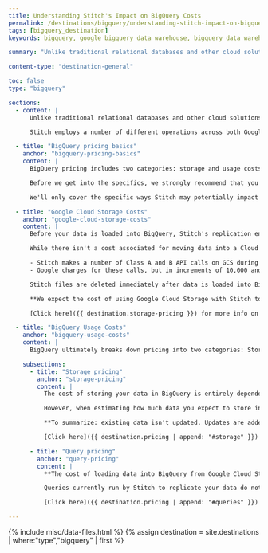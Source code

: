 ```yaml
---
title: Understanding Stitch's Impact on BigQuery Costs
permalink: /destinations/bigquery/understanding-stitch-impact-on-bigquery-costs
tags: [bigquery_destination]
keywords: bigquery, google bigquery data warehouse, bigquery data warehouse, bigquery etl, etl to bigquery

summary: "Unlike traditional relational databases and other cloud solutions, Google BigQuery pricing isn't fixed-rate: it's based on usage. The goal of this article is to help you better understand how your data warehousing costs will be impacted by using Stitch's BigQuery destination so you can make an informed decision."

content-type: "destination-general"

toc: false
type: "bigquery"

sections:
  - content: |
      Unlike traditional relational databases and other cloud solutions like Amazon Redshift, Google BigQuery pricing is based on usage instead of fixed pricing. Because of this, it can be difficult to estimate how much a Stitch-enabled BigQuery data warehouse will cost to use over time.

      Stitch employs a number of different operations across both Google Cloud Storage and BigQuery as part of the replication process. In this article, we'll give you an overview of those operations and the impact they may have.

  - title: "BigQuery pricing basics"
    anchor: "bigquery-pricing-basics"
    content: |
      BigQuery pricing includes two categories: storage and usage costs.

      Before we get into the specifics, we strongly recommend that you familiarize yourself with the [BigQuery Pricing Model]({{ destination.pricing }}).

      We'll only cover the specific ways Stitch may potentially impact BigQuery costs in this doc, so reading Google's brief overview will help you make an informed decision.

  - title: "Google Cloud Storage Costs"
    anchor: "google-cloud-storage-costs"
    content: |
      Before your data is loaded into BigQuery, Stitch's replication engine will replicate, process, and prepare data from your various integrations and temporarily move it into a Google Cloud Storage (GCS) bucket. This Cloud Storage bucket is automatically created by Stitch but owned by you.

      While there isn't a cost associated for moving data into a Cloud Storage bucket, there are some minimal costs for the standard operations that handle the data placed there: 

      - Stitch makes a number of Class A and B API calls on GCS during the replication process
      - Google charges for these calls, but in increments of 10,000 and at a very minimal rate

      Stitch files are deleted immediately after data is loaded into BigQuery, so the storage costs associated with a Cloud Storage bucket should be negligible. 

      **We expect the cost of using Google Cloud Storage with Stitch to be less than $5 a month.**

      [Click here]({{ destination.storage-pricing }}) for more info on Google's Cloud Storage pricing model.

  - title: "BigQuery Usage Costs"
    anchor: "bigquery-usage-costs"
    content: |
      BigQuery ultimately breaks down pricing into two categories: Storage pricing and query pricing.

    subsections:
      - title: "Storage pricing"
        anchor: "storage-pricing"
        content: |
          The cost of storing your data in BigQuery is entirely dependent on how much data you replicate into the data warehouse.

          However, when estimating how much data you expect to store in your data warehouse, it's important to understand the append-only nature of how Stitch replicates most data into BigQuery.

          **To summarize: existing data isn't updated. Updates are added as new rows to existing tables. Due to this, the size of tables can grow substantially over time.**

          [Click here]({{ destination.pricing | append: "#storage" }}) for more info on Google's Storage pricing model.

      - title: "Query pricing"
        anchor: "query-pricing"
        content: |
          **The cost of loading data into BigQuery from Google Cloud Storage is free.**

          Queries currently run by Stitch to replicate your data do not currently count towards the $5/TB model currently charged by Google. 

          [Click here]({{ destination.pricing | append: "#queries" }}) for more info on Google's Query pricing model.

---
```

{% include misc/data-files.html %}
{% assign destination = site.destinations | where:"type","bigquery" | first %}